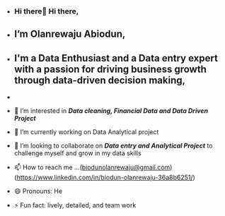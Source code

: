 - ### Hi there👋 Hi there,

- ## I’m Olanrewaju Abiodun,

-  ## I'm a Data Enthusiast and a Data entry expert with a passion for driving business growth through data-driven decision making,
-  
- 👀 I’m interested in ***Data cleaning, Financial Data and Data Driven Project***
- 🌱 I’m currently working on Data Analytical project
- 💞️ I’m looking to collaborate on ***Data entry and Analytical Project*** to challenge myself and grow in my data skills
- 📫 How to reach me ...(biodunolanrewaju@gmail.com) (https://www.linkedin.com/in/biodun-olanrewaju-36a8b6251/)
- 😄 Pronouns: He
- ⚡ Fun fact: lively, detailed, and team work

<!---
biodunlarry/biodunlarry is a ✨ special ✨ repository because its `README.md` (this file) appears on your GitHub profile.
You can click the Preview link to take a look at your changes.
--->
